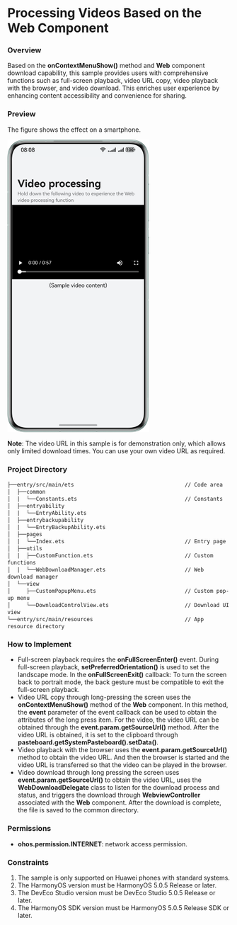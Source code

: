 # Processing Videos Based on the Web Component

### Overview

Based on the **onContextMenuShow()** method and **Web** component download capability, this sample provides users with comprehensive functions such as full-screen playback, video URL copy, video playback with the browser, and video download. This enriches user experience by enhancing content accessibility and convenience for sharing.

### Preview

The figure shows the effect on a smartphone.

![image](screenshots/device/phone_EN.png)

**Note**: The video URL in this sample is for demonstration only, which allows only limited download times. You can use your own video URL as required.

### Project Directory

```
├──entry/src/main/ets                                   // Code area
│  ├──common
│  |  └──Constants.ets                                  // Constants
│  ├──entryability
│  |  └──EntryAbility.ets
│  ├──entrybackupability
│  |  └──EntryBackupAbility.ets
│  ├──pages
│  |  └──Index.ets                                      // Entry page
│  ├──utils
│  |  ├──CustomFunction.ets                             // Custom functions
│  |  └──WebDownloadManager.ets                         // Web download manager
│  └──view
│     ├──CustomPopupMenu.ets                            // Custom pop-up menu
│     └──DownloadControlView.ets                        // Download UI view
└──entry/src/main/resources                             // App resource directory
```

### How to Implement
* Full-screen playback requires the **onFullScreenEnter()** event. During full-screen playback, **setPreferredOrientation()** is used to set the landscape mode. In the **onFullScreenExit()** callback: To turn the screen back to portrait mode, the back gesture must be compatible to exit the full-screen playback.
* Video URL copy through long-pressing the screen uses the **onContextMenuShow()** method of the **Web** component. In this method, the **event** parameter of the event callback can be used to obtain the attributes of the long press item. For the video, the video URL can be obtained through the **event.param.getSourceUrl()** method. After the video URL is obtained, it is set to the clipboard through **pasteboard.getSystemPasteboard().setData()**.
* Video playback with the browser uses the **event.param.getSourceUrl()** method to obtain the video URL. And then the browser is started and the video URL is transferred so that the video can be played in the browser.
* Video download through long pressing the screen uses **event.param.getSourceUrl()** to obtain the video URL, uses the **WebDownloadDelegate** class to listen for the download process and status, and triggers the download through **WebviewController** associated with the **Web** component. After the download is complete, the file is saved to the common directory.

### Permissions

* **ohos.permission.INTERNET**: network access permission.

### Constraints

1. The sample is only supported on Huawei phones with standard systems.
2. The HarmonyOS version must be HarmonyOS 5.0.5 Release or later.
3. The DevEco Studio version must be DevEco Studio 5.0.5 Release or later.
4. The HarmonyOS SDK version must be HarmonyOS 5.0.5 Release SDK or later.